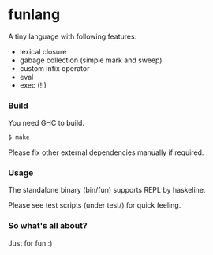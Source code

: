 funlang
=======

A tiny language with following features:

 * lexical closure
 * gabage collection (simple mark and sweep)
 * custom infix operator
 * eval
 * exec (!!)

### Build

You need GHC to build.

```bash
$ make
```
Please fix other external dependencies manually if required.

### Usage

The standalone binary (bin/fun) supports REPL by haskeline.

Please see test scripts (under test/) for quick feeling.

### So what's all about?

Just for fun :)
